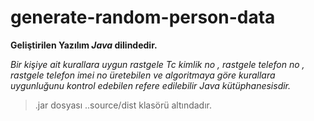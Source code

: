 # generate-random-person-data

**Geliştirilen Yazılım _Java_ dilindedir.**

*Bir kişiye ait kurallara uygun rastgele Tc kimlik no , rastgele telefon no , rastgele telefon imei no üretebilen ve algoritmaya göre kurallara uygunluğunu kontrol edebilen refere edilebilir Java kütüphanesisdir.*

>  .jar dosyası ..source/dist klasörü altındadır.
